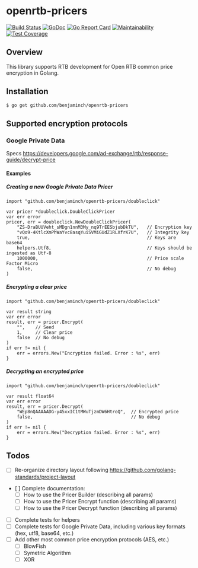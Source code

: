 # openrtb-pricers
[![Build Status](https://travis-ci.org/benjaminch/openrtb-pricers.svg?branch=master)](https://travis-ci.org/benjaminch/openrtb-pricers)
[![GoDoc](https://godoc.org/github.com/benjaminch/openrtb-pricers?status.svg)](https://godoc.org/github.com/benjaminch/openrtb-pricers)
[![Go Report Card](https://goreportcard.com/badge/github.com/benjaminch/openrtb-pricers)](https://goreportcard.com/report/github.com/benjaminch/openrtb-pricers)
[![Maintainability](https://api.codeclimate.com/v1/badges/95e0f8491d86d90c6da6/maintainability)](https://codeclimate.com/github/benjaminch/openrtb-pricers/maintainability)
[![Test Coverage](https://api.codeclimate.com/v1/badges/95e0f8491d86d90c6da6/test_coverage)](https://codeclimate.com/github/benjaminch/openrtb-pricers/test_coverage)

## Overview
This library supports RTB development for Open RTB common price encryption in Golang.

## Installation
```bash
$ go get github.com/benjaminch/openrtb-pricers
```

## Supported encryption protocols
### Google Private Data
Specs https://developers.google.com/ad-exchange/rtb/response-guide/decrypt-price
#### Examples
##### Creating a new Google Private Data Pricer
```golang
import "github.com/benjaminch/openrtb-pricers/doubleclick"

var pricer *doubleclick.DoubleClickPricer
var err error
pricer, err = doubleclick.NewDoubleClickPricer(
    "ZS-DraBUUVeht_sMDgn1nnM3My_nq9TrEESbjubDkTU",   // Encryption key
    "vQo9-4KtlcXmPhWaYvc8asqYuiSVMiGUdZ1RLXfrK7U",   // Integrity key
    true,                                            // Keys are base64
    helpers.Utf8,                                    // Keys should be ingested as Utf-8
    1000000,                                         // Price scale Factor Micro
    false,                                           // No debug
)
```
##### Encrypting a clear price
```golang
import "github.com/benjaminch/openrtb-pricers/doubleclick"

var result string
var err error
result, err = pricer.Encrypt(
    "",    // Seed
    1,     // Clear price
    false  // No debug
)
if err != nil {
    err = errors.New("Encryption failed. Error : %s", err)
}
```
##### Decrypting an encrypted price
```golang
import "github.com/benjaminch/openrtb-pricers/doubleclick"

var result float64
var err error
result, err = pricer.Decrypt(
    "WEp8nQAAAAADG-y45xxIC1tMWuTjzmDW6HtroQ",  // Encrypted price
    false,                                     // No debug
)
if err != nil {
    err = errors.New("Decryption failed. Error : %s", err)
}
```
## Todos
- [ ] Re-organize directory layout following https://github.com/golang-standards/project-layout
- [ ] Complete documentation:
  - [ ] How to use the Pricer Builder (describing all params)
  - [ ] How to use the Pricer Encrypt function (describing all params)
  - [ ] How to use the Pricer Decrypt function (describing all params)
- [ ] Complete tests for helpers
- [ ] Complete tests for Google Private Data, including various key formats (hex, utf8, base64, etc.)
- [ ] Add other most common price encryption protocols (AES, etc.)
   - [ ] BlowFish
   - [ ] Symetric Algorithm
   - [ ] XOR
